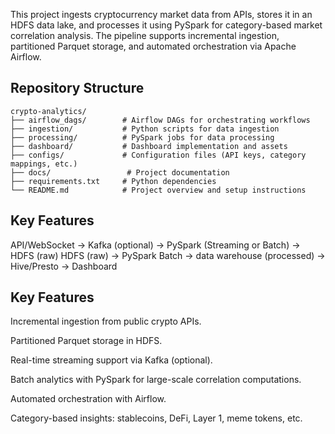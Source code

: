 This project ingests cryptocurrency market data from APIs, stores it in an HDFS data lake, and processes it using PySpark for category-based market correlation analysis. The pipeline supports incremental ingestion, partitioned Parquet storage, and automated orchestration via Apache Airflow.

## Repository Structure
```
crypto-analytics/
├── airflow_dags/        # Airflow DAGs for orchestrating workflows
├── ingestion/           # Python scripts for data ingestion
├── processing/          # PySpark jobs for data processing
├── dashboard/           # Dashboard implementation and assets
├── configs/             # Configuration files (API keys, category mappings, etc.)
├── docs/                 # Project documentation
├── requirements.txt     # Python dependencies
└── README.md            # Project overview and setup instructions
```


## Key Features
API/WebSocket → Kafka (optional) → PySpark (Streaming or Batch) → HDFS (raw)
HDFS (raw) → PySpark Batch → data warehouse (processed) → Hive/Presto → Dashboard

## Key Features
Incremental ingestion from public crypto APIs.

Partitioned Parquet storage in HDFS.

Real-time streaming support via Kafka (optional).

Batch analytics with PySpark for large-scale correlation computations.

Automated orchestration with Airflow.

Category-based insights: stablecoins, DeFi, Layer 1, meme tokens, etc.


